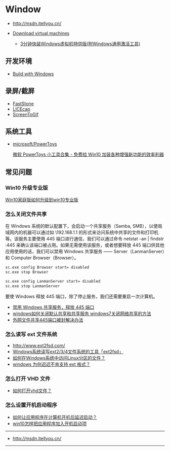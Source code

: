 # Window

- http://msdn.itellyou.cn/
- [Download virtual machines](https://developer.microsoft.com/en-us/microsoft-edge/tools/vms/)

    - [3分钟快装Windows虚拟机特供版(附Windows通用激活工具)](https://www.jianshu.com/p/af0db8b231b0)

## 开发环境

- [Build with Windows](https://docs.microsoft.com/en-us/windows/dev-environment/)

## 录屏/截屏

- [FastStone](http://www.faststone.org/index.htm)
- [LICEcap](https://github.com/justinfrankel/licecap)
- [ScreenToGif](https://github.com/NickeManarin/ScreenToGif)

## 系统工具

- [microsoft/PowerToys](https://github.com/microsoft/PowerToys)

    [微软 PowerToys 小工具合集 - 免费给 Win10 加装各种增强新功能的效率利器](https://www.iplaysoft.com/powertoys.html)

## 常见问题

### Win10 升级专业版

[Win10家庭版如何升级到win10专业版](https://www.zhihu.com/question/37424608)

### 怎么关闭文件共享

在 Windows 系统的默认配置下，会启动一个共享服务（Samba, SMB），以使局域网内的机器可以通过如 \\192.168.1.1 的形式来访问系统中共享的文件和打印机等。该服务主要使用 445 端口进行通信，我们可以通过命令 netstat -an | findstr :445 来确认该端口被占用。如果无需使用该服务，或者想要释放 445 端口供其他应用使用的话，我们可以禁用 Windows 共享服务 —— Server（LanmanServer）和 Computer Browser（Browser）。

```cmd
sc.exe config Browser start= disabled
sc.exe stop Browser

sc.exe config LanmanServer start= disabled
sc.exe stop LanmanServer
```

要使 Windows 释放 445 端口，除了停止服务，我们还需要重启一次计算机。

- [禁用 Windows 共享服务，释放 445 端口](https://zzz.buzz/zh/2016/08/10/disable-windows-server-service-to-release-port-445/)
- [windows如何关闭默认共享和共享服务 windows7关闭网络共享的方法]( https://www.jb51.net/os/windows/576213.html )
- [外网文件共享445端口被封解决办法](https://blog.csdn.net/magaiou/article/details/91845324)

### 怎么读写 ext 文件系统

-  http://www.ext2fsd.com/ 
- [Windows系统读写ext2/3/4文件系统的工具「ext2fsd」](https://blog.csdn.net/cruise_h/article/details/12894135)
- [如何在Windows系统中访问Linux分区的文件？](https://www.zhihu.com/question/21281805)
- [windows 为何迟迟不肯支持 ext 格式？]( https://www.v2ex.com/t/178598 )

### 怎么打开  VHD  文件

- [如何打开vhd文件？](https://answers.microsoft.com/zh-hans/windows/forum/windows_8-files/%e5%a6%82%e4%bd%95%e6%89%93%e5%bc%80vhd%e6%96%87/df7fbf1b-3a1b-43d9-85c2-88fb689e0fea?messageId=90425f51-e432-49da-8a79-28c54c6377c0)

### 怎么设置开机启动程序

- [如何让应用程序在计算机开机后延迟启动？](https://blog.csdn.net/lordwish/article/details/51742585)
- [win10怎样把应用程序加入开机启动项](https://jingyan.baidu.com/article/90895e0ff3a41f64ec6b0bc3.html)

---

- http://msdn.itellyou.cn/

---
